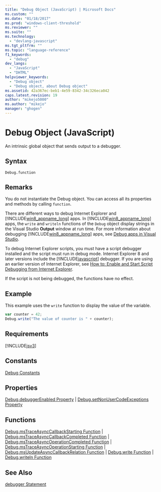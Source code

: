 ```yaml
---
title: "Debug Object (JavaScript) | Microsoft Docs"
ms.custom: ""
ms.date: "01/18/2017"
ms.prod: "windows-client-threshold"
ms.reviewer: ""
ms.suite: ""
ms.technology: 
  - "devlang-javascript"
ms.tgt_pltfrm: ""
ms.topic: "language-reference"
f1_keywords: 
  - "debug"
dev_langs: 
  - "JavaScript"
  - "DHTML"
helpviewer_keywords: 
  - "Debug object"
  - "Debug object, about Debug object"
ms.assetid: 42a367ec-beb1-4e59-8342-34c326eca042
caps.latest.revision: 19
author: "mikejo5000"
ms.author: "mikejo"
manager: "ghogen"
---
```

# Debug Object (JavaScript)
An intrinsic global object that sends output to a debugger.  
  
## Syntax  
  
```  
Debug.function  
```  
  
## Remarks  
 You do not instantiate the Debug object. You can access all its properties and methods by calling `function`.  
  
 There are different ways to debug Internet Explorer and [!INCLUDE[win8_appname_long](../../javascript/includes/win8-appname-long-md.md)] apps. In [!INCLUDE[win8_appname_long](../../javascript/includes/win8-appname-long-md.md)] apps, the `write` and `writeln` functions of the `Debug` object display strings in the Visual Studio **Output** window at run time. For more information about debugging [!INCLUDE[win8_appname_long](../../javascript/includes/win8-appname-long-md.md)] apps, see [Debug apps in Visual Studio](../Topic/Debug%20Store%20apps%20in%20Visual%20Studio.md).  
  
 To debug Internet Explorer scripts, you must have a script debugger installed and the script must run in debug mode. Internet Explorer 8 and later versions include the [!INCLUDE[javascript](../../javascript/includes/javascript-md.md)] debugger. If you are using an earlier version of Internet Explorer, see [How to: Enable and Start Script Debugging from Internet Explorer](http://go.microsoft.com/fwlink/?LinkId=133801).  
  
 If the script is not being debugged, the functions have no effect.  
  
## Example  
 This example uses the `write` function to display the value of the variable.  
  
```javascript  
var counter = 42;  
Debug.write("The value of counter is " + counter);  
```  
  
## Requirements  
 [!INCLUDE[jsv3](../../javascript/reference/includes/jsv3-md.md)]  
  
## Constants  
 [Debug Constants](../../javascript/reference/debug-constants.md)  
  
## Properties  
 [Debug.debuggerEnabled Property](../../javascript/reference/debug-debuggerenabled-property.md) &#124; [Debug.setNonUserCodeExceptions Property](../../javascript/reference/debug-setnonusercodeexceptions-property.md)  
  
## Functions  
 [Debug.msTraceAsyncCallbackStarting Function](../../javascript/reference/debug-mstraceasynccallbackstarting-function.md) &#124; [Debug.msTraceAsyncCallbackCompleted Function](../../javascript/reference/debug-mstraceasynccallbackcompleted-function.md) &#124; [Debug.msTraceAsyncOperationCompleted Function](../../javascript/reference/debug-mstraceasyncoperationcompleted-function.md) &#124; [Debug.msTraceAsyncOperationStarting Function](../../javascript/reference/debug-mstraceasyncoperationstarting-function.md) &#124; [Debug.msUpdateAsyncCallbackRelation Function](../../javascript/reference/debug-msupdateasynccallbackrelation-function.md) &#124; [Debug.write Function](../../javascript/reference/debug-write-function-javascript.md) &#124; [Debug.writeln Function](../../javascript/reference/debug-writeln-function-javascript.md)  
  
## See Also  
 [debugger Statement](../../javascript/reference/debugger-statement-javascript.md)